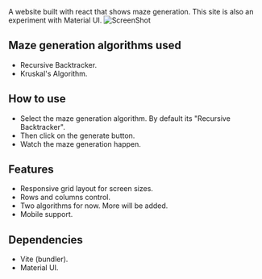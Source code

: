 A website built with react that shows maze generation. This site is also an experiment with Material UI.
![ScreenShot](https://raw.github.com/{xeedxendrome}/{MAZE-GENERATOR}/{main}/{screenshots\base.png})
## Maze generation algorithms used
- Recursive Backtracker.
- Kruskal's Algorithm.

## How to use
- Select the maze generation algorithm. By default its "Recursive Backtracker".
- Then click on the generate button.
- Watch the maze generation happen.

## Features
- Responsive grid layout for screen sizes.
- Rows and columns control.
- Two algorithms for now. More will be added.
- Mobile support.

## Dependencies
- Vite (bundler).
- Material UI.
